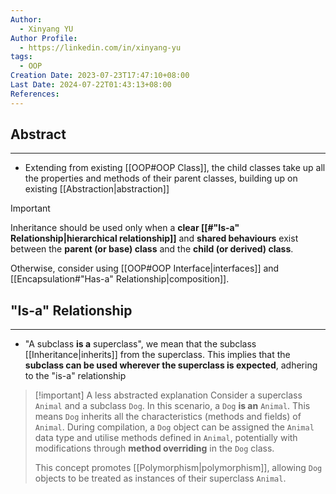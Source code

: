 ```yaml
---
Author:
  - Xinyang YU
Author Profile:
  - https://linkedin.com/in/xinyang-yu
tags:
  - OOP
Creation Date: 2023-07-23T17:47:10+08:00
Last Date: 2024-07-22T01:43:13+08:00
References: 
---
```

## Abstract
---
- Extending from existing [[OOP#OOP Class]], the child classes take up all the properties and methods of their parent classes, building up on existing [[Abstraction|abstraction]]

>[!important]
> Inheritance should be used only when a **clear [[#"Is-a" Relationship|hierarchical relationship]]** and **shared behaviours** exist between the **parent (or base) class** and the **child (or derived) class**. 
> 
> Otherwise, consider using [[OOP#OOP Interface|interfaces]] and [[Encapsulation#"Has-a" Relationship|composition]].


## "Is-a" Relationship
---
- "A subclass **is a** superclass", we mean that the subclass [[Inheritance|inherits]] from the superclass. This implies that the **subclass can be used wherever the superclass is expected**, adhering to the "is-a" relationship

>[!important] A less abstracted explanation
> Consider a superclass `Animal` and a subclass `Dog`. In this scenario, a `Dog` **is an** `Animal`. This means `Dog` inherits all the characteristics (methods and fields) of `Animal`. During compilation, a `Dog` object can be assigned the `Animal` data type and utilise methods defined in `Animal`, potentially with modifications through **method overriding** in the `Dog` class.
> 
> This concept promotes [[Polymorphism|polymorphism]], allowing `Dog` objects to be treated as instances of their superclass `Animal`.



